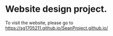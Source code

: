 # Website design project.
To visit the website, please go to https://sg1705211.github.io/SeanProject.github.io/

